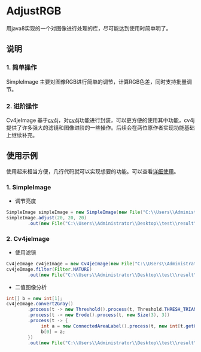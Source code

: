 # AdjustRGB
用java8实现的一个对图像进行处理的库，尽可能达到使用时简单明了。


## 说明
### 1. 简单操作
SimpleImage 主要对图像RGB进行简单的调节，计算RGB色差，同时支持批量调节。
### 2. 进阶操作
Cv4jeImage 基于[cv4j](https://github.com/imageprocessor/cv4j)，对[cv4j](https://github.com/imageprocessor/cv4j)功能进行封装，可以更方便的使用其中功能，cv4j提供了许多强大的滤镜和图像进阶的一些操作。后续会在两位原作者实现功能基础上继续补充。

## 使用示例
使用起来相当方便，几行代码就可以实现想要的功能。可以查看[详细使用]()。
### 1. SimpleImage
+ 调节亮度
```java
SimpleImage simpleImage = new SimpleImage(new File("C:\\Users\\Administrator\\Desktop\\test\\result\\00001_01.jpg"));
simpleImage.adjust(20, 20, 20)
        .out(new File("C:\\Users\\Administrator\\Desktop\\test\\result"), "test" + System.currentTimeMillis() + ".jpg", "jpg");
```

### 2. Cv4jeImage
+ 使用滤镜
```java
Cv4jeImage cv4jeImage = new Cv4jeImage(new File("C:\\Users\\Administrator\\Desktop\\test\\result\\00001_01.jpg"));
cv4jeImage.filter(Filter.NATURE)
        .out(new File("C:\\Users\\Administrator\\Desktop\\test\\result"), "test" + System.currentTimeMillis() + ".jpg", "jpg");
```
+ 二值图像分析
```java
int[] b = new int[1];
cv4jeImage.convert2Gray()
        .process(t -> new Threshold().process(t, Threshold.THRESH_TRIANGLE, Threshold.METHOD_THRESH_BINARY_INV, 255))
        .process(t -> new Erode().process(t, new Size(3), 3))
        .process(t -> {
             int a = new ConnectedAreaLabel().process(t, new int[t.getHeight() * t.getWidth()]);
             b[0] = a;
        })
        .out(new File("C:\\Users\\Administrator\\Desktop\\test\\result"), "test" + System.currentTimeMillis() + ".jpg", "jpg");
```